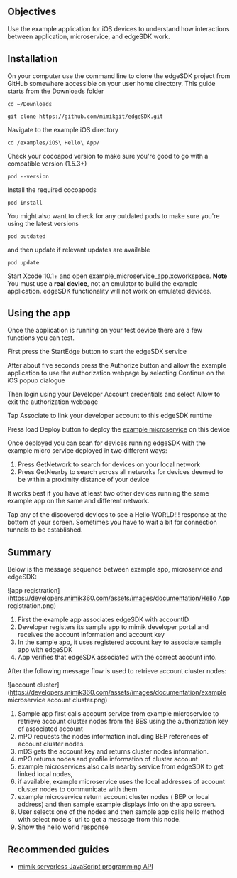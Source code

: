 ## Objectives

Use the example application for iOS devices to understand how interactions between application, microservice, and edgeSDK work.

## Installation

On your computer use the command line to clone the edgeSDK project from GitHub somewhere accessible on your user home directory. This guide starts from the Downloads folder

```cd ~/Downloads```

```git clone https://github.com/mimikgit/edgeSDK.git```

Navigate to the example iOS directory

```cd /examples/iOS\ Hello\ App/```

Check your cocoapod version to make sure you're good to go with a compatible version (1.5.3+)

```pod --version```

Install the required cocoapods

```pod install```

You might also want to check for any outdated pods to make sure you're using the latest versions

```pod outdated```

and then update if relevant updates are available

```pod update```

Start Xcode 10.1+ and open example_microservice_app.xcworkspace. **Note** You must use a **real device**, not an emulator to build the example application. edgeSDK functionality will not work on emulated devices.

## Using the app

Once the application is running on your test device there are a few functions you can test.

First press the StartEdge button to start the edgeSDK service

After about five seconds press the Authorize button and allow the example application to use the authorization webpage by selecting Continue on the iOS popup dialogue

Then login using your Developer Account credentials and select Allow to exit the authorization webpage

Tap Associate to link your developer account to this edgeSDK runtime

Press load Deploy button to deploy the [example microservice](https://developers.mimik360.com/docs/1.2.0/microservices/how-to-deploy-example-microservice.html) on this device

Once deployed you can scan for devices running edgeSDK with the example micro service deployed in two different ways:

1. Press GetNetwork to search for devices on your local network
2. Press GetNearby to search across all networks for devices deemed to be within a proximity distance of your device

It works best if you have at least two other devices running the same example app on the same and different network.

Tap any of the discovered devices to see a Hello WORLD!!! response at the bottom of your screen. Sometimes you have to wait a bit for connection tunnels to be established.

## Summary

Below is the message sequence between example app, microservice and edgeSDK:

![app registration](https://developers.mimik360.com/assets/images/documentation/Hello App registration.png)

1. First the example app associates edgeSDK with accountID
1. Developer registers its sample app to mimik developer portal and receives the account information and account key
1. In the sample app, it uses registered account key to associate sample app with edgeSDK 
1. App verifies that edgeSDK associated with the correct account info.

After  the following message flow is used to retrieve account cluster nodes:

![account cluster](https://developers.mimik360.com/assets/images/documentation/example microservice account cluster.png)

1. Sample app first calls account service from example microservice to retrieve account cluster nodes from the BES using the authorization key of associated account
1. mPO requests the nodes information  including BEP references of account cluster nodes.
1. mDS gets the account key and returns cluster nodes information.
1. mPO returns nodes and profile information of cluster account
1. example microservices also calls nearby service from edgeSDK to get linked local nodes,
1. if available, example microservice uses the local addresses of account cluster nodes to communicate with them
1. example microservice return account cluster nodes ( BEP or local address)  and then sample example displays info on the app screen.
1. User selects one of the nodes and then sample app calls hello method with select node's' url to get a message from this node.
1. Show the hello world response

## Recommended guides

- [mimik serverless JavaScript programming API](https://developer.mimik.com/edgeengine-serverless-apis/)
